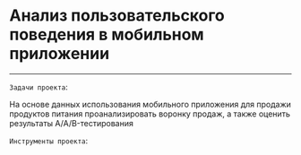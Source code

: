 # Анализ пользовательского поведения в мобильном приложении
***

`Задачи проекта`:

На основе данных использования мобильного приложения для продажи продуктов питания проанализировать воронку продаж, а также оценить результаты A/A/B-тестирования

`Инструменты проекта`:


